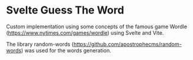# Svelte Guess The Word
Custom implementation using some concepts of the famous game Wordle (https://www.nytimes.com/games/wordle) using Svelte and Vite.

The library random-words (https://github.com/apostrophecms/random-words) was used for the words generation.